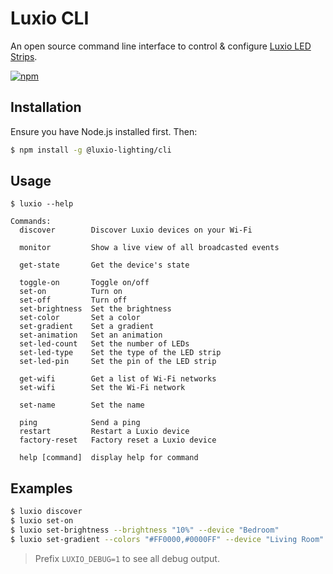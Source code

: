 # Luxio CLI

An open source command line interface to control & configure [Luxio LED Strips](https://luxio.lighting).

[![npm](https://img.shields.io/npm/v/@luxio-lighting/cli.svg)](https://www.npmjs.com/package/@luxio-lighting/cli)

## Installation

Ensure you have Node.js installed first. Then:

```bash
$ npm install -g @luxio-lighting/cli
```

## Usage
```
$ luxio --help

Commands:
  discover        Discover Luxio devices on your Wi-Fi

  monitor         Show a live view of all broadcasted events

  get-state       Get the device's state

  toggle-on       Toggle on/off
  set-on          Turn on
  set-off         Turn off
  set-brightness  Set the brightness
  set-color       Set a color
  set-gradient    Set a gradient
  set-animation   Set an animation
  set-led-count   Set the number of LEDs
  set-led-type    Set the type of the LED strip
  set-led-pin     Set the pin of the LED strip

  get-wifi        Get a list of Wi-Fi networks
  set-wifi        Set the Wi-Fi network

  set-name        Set the name

  ping            Send a ping
  restart         Restart a Luxio device
  factory-reset   Factory reset a Luxio device

  help [command]  display help for command
```

## Examples

```bash
$ luxio discover
$ luxio set-on
$ luxio set-brightness --brightness "10%" --device "Bedroom"
$ luxio set-gradient --colors "#FF0000,#0000FF" --device "Living Room"
```

> Prefix `LUXIO_DEBUG=1` to see all debug output.